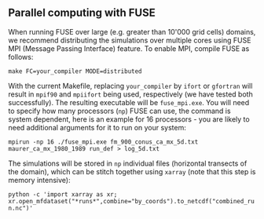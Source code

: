 ## Parallel computing with FUSE

When running FUSE over large (e.g. greater than 10'000 grid cells) domains, we recommend distributing the simulations over multiple cores using FUSE MPI (Message Passing Interface) feature. To enable MPI, compile FUSE as follows:

`make FC=your_compiler MODE=distributed`

With the current Makefile, replacing `your_compiler` by `ifort` or `gfortran` will result in `mpif90` and `mpiifort` being used, respectively (we  have tested both successfully). The resulting executable will be `fuse_mpi.exe`. You will need to specify how many processors (`np`) FUSE can use, the command is system dependent, here is an example for 16 processors - you are likely to need additional arguments for it to run on your system:

`mpirun -np 16 ./fuse_mpi.exe fm_900_conus_ca_mx_5d.txt maurer_ca_mx_1980_1989 run_def > log_5d.txt`

The simulations will be stored in `np` individual files (horizontal transects of the domain), which can be stitch together using `xarray` (note that this step is memory intensive):

`python -c 'import xarray as xr; xr.open_mfdataset("*runs*",combine="by_coords").to_netcdf("combined_run.nc")'`
